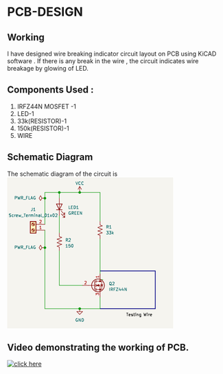 # PCB-DESIGN
## Working
I have designed wire breaking indicator circuit layout on PCB using KiCAD software . If there is any break
in the wire , the circuit indicates wire breakage by glowing of LED. 

## Components Used :
1) IRFZ44N MOSFET -1
2) LED-1
3) 33k(RESISTOR)-1
4) 150k(RESISTOR)-1
5) WIRE

##   Schematic Diagram
The schematic diagram of the circuit is 
![alt text](im.png)

## Video demonstrating the working of PCB.

[![click here]([https://img.youtube.com/vi/<VIDEO_ID>/0.jpg)](https://www.youtube.com/watch?v=<VIDEO_ID>](https://drive.google.com/file/d/16Ncxjm3U25_dvyPrGxnD5pfZJSPH5DQe/view?usp=drive_link))




